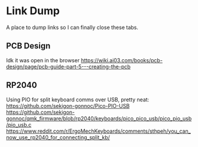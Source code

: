 # Link Dump

A place to dump links so I can finally close these tabs.

## PCB Design

Idk it was open in the browser
https://wiki.ai03.com/books/pcb-design/page/pcb-guide-part-5---creating-the-pcb

## RP2040

Using PIO for split keyboard comms over USB, pretty neat:
https://github.com/sekigon-gonnoc/Pico-PIO-USB
https://github.com/sekigon-gonnoc/qmk_firmware/blob/rp2040/keyboards/pico_pico_usb/pico_pio_usb/pio_usb.c
https://www.reddit.com/r/ErgoMechKeyboards/comments/sthpeh/you_can_now_use_rp2040_for_connecting_split_kb/
